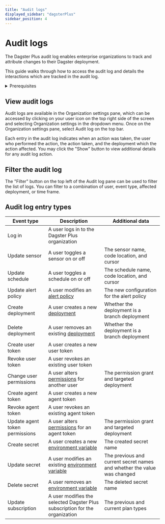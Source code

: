 ```yaml
---
title: "Audit logs"
displayed_sidebar: "dagsterPlus"
sidebar_position: 4
---
```


# Audit logs

The Dagster Plus audit log enables enterprise organizations to track and attribute changes to their Dagster deployment.

This guide walks through how to access the audit log and details the interactions which are tracked in the audit log.

<details>
<summary>Prerequisites</summary>
- A Dagster Plus Pro organization
- An [Organization Admin](/dagster-plus/access/rbac/users-roles-permissions) role in your Dagster Plus organization
</details>

## View audit logs

Audit logs are available in the Organization settings pane, which can be accessed by clicking on your user icon on the top right side of the screen and selecting Organization settings in the dropdown menu. Once on the Organization settings pane, select Audit log on the top bar.

Each entry in the audit log indicates when an action was taken, the user who performed the action, the action taken, and the deployment which the action affected. You may click the "Show" button to view additional details for any audit log action.

## Filter the audit log

The "Filter" button on the top left of the Audit log pane can be used to filter the list of logs. You can filter to a combination of user, event type, affected deployment, or time frame.

## Audit log entry types

| Event type                     | Description                                                                                                   | Additional data                                                         |
|--------------------------------|---------------------------------------------------------------------------------------------------------------|-------------------------------------------------------------------------|
| Log in                         | A user logs in to the Dagster Plus organization                                                               |                                                                         |
| Update sensor                  | A user toggles a sensor on or off                                                                             | The sensor name, code location, and cursor                              |
| Update schedule                | A user toggles a schedule on or off                                                                           | The schedule name, code location, and cursor                            |
| Update alert policy            | A user modifies an [alert policy](/dagster-plus/deployment/alerts/ui)                                         | The new configuration for the alert policy                              |
| Create deployment              | A user creates a new [deployment](/dagster-plus/deployment-types)                                             | Whether the deployment is a branch deployment                           |
| Delete deployment              | A user removes an existing [deployment](/dagster-plus/deployment-types)                                       | Whether the deployment is a branch deployment                           |
| Create user token              | A user creates a new user token                                                                               |                                                                         |
| Revoke user token              | A user revokes an existing user token                                                                         |                                                                         |
| Change user permissions        | A user alters [permissions](/dagster-plus/access/rbac/users-roles-permissions) for another user               | The permission grant and targeted deployment                            |
| Create agent token             | A user creates a new agent token                                                                              |                                                                         |
| Revoke agent token             | A user revokes an existing agent token                                                                        |                                                                         |
| Update agent token permissions | A user alters [permissions](/dagster-plus/access/rbac/users-roles-permissions) for an agent token             | The permission grant and targeted deployment                            |
| Create secret                  | A user creates a new [environment variable](/dagster-plus/deployment/environment-variables/dagster-ui)        | The created secret name                                                 |
| Update secret                  | A user modifies an existing [environment variable](/dagster-plus/deployment/environment-variables/dagster-ui) | The previous and current secret names and whether the value was changed |
| Delete secret                  | A user removes an [environment variable](/dagster-plus/deployment/environment-variables/dagster-ui)           | The deleted secret name                                                 |
| Update subscription            | A user modifies the selected Dagster Plus subscription for the organization                                   | The previous and current plan types                                     |
